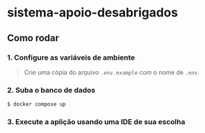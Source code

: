 # sistema-apoio-desabrigados

## Como rodar

### 1. Configure as variáveis de ambiente

> Crie uma cópia do arquivo `.env.example` com o nome de `.env`.

### 2. Suba o  banco de dados

~~~bash
$ docker compose up
~~~

### 3. Execute a aplição usando uma IDE de sua escolha